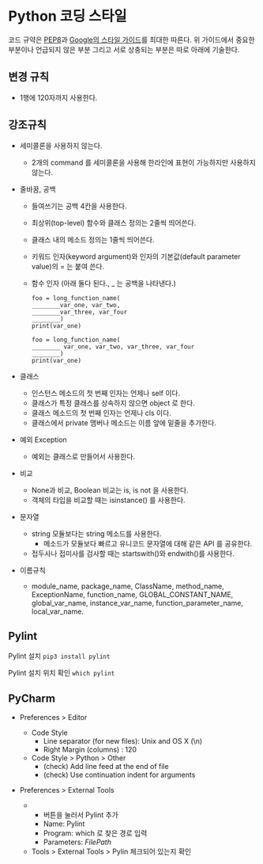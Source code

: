 # Python 코딩 스타일

코드 규약은 [PEP8](https://www.python.org/dev/peps/pep-0008/)과 [Google의 스타일 가이드](https://google.github.io/styleguide/pyguide.html)를 최대한 따른다.
위 가이드에서 중요한 부분이나 언급되지 않은 부분 그리고 서로 상충되는 부분은 따로 아래에 기술한다.

<!--
## 추가 규칙
- 리스트, 튜플, 딕셔너리 사용시 마지막에 , 를 붙인다.
  - 이유는 데이터 추가시 Diff 보기 편하다.
- 파이썬 패키지 형태를 유지한다.
  - __init__.py 를 항상 만들자
- import 
  - pycharm 의 Code > Optimize Imports 기능을 수행한다.
  - import 는 명시적 성격의 상태 임포트 사용한다.
    - ex) from .forms import WafflesCone
  - import * 쓰지말자
- get_obejct_or_404() 는 뷰쪽에서만 사용하자.
  - helper, form, model method, view
- locals() 를 사용하지 말자
- 상속
  - 상속은 오른쪽으로 진행한다.
  - Mixin은 기본 부모에서부터 왼쪽으로 진행한다.
  - 무조건 최상위 부모는 object 이어야 한다.
- 상수
  ```py
  class UserTypeConstant:
    @constant
    def ADMIN():
      return 'admin'
  
    @constant
    def CUSTOMER():
      return 'customer'
  ```
-->

## 변경 규칙
- 1행에 120자까지 사용한다.


## 강조규칙

- 세미콜론을 사용하지 않는다. 
  - 2개의 command 를 세미콜론을 사용해 한라인에 표현이 가능하지만 사용하지 않는다.
  
- 줄바꿈, 공백
  - 들여쓰기는 공백 4칸을 사용한다.
  - 최상위(top-level) 함수와 클래스 정의는 2줄씩 띄어쓴다.
  - 클래스 내의 메소드 정의는 1줄씩 띄어쓴다.
  - 키워드 인자(keyword argument)와 인자의 기본값(default parameter value)의 = 는 붙여 쓴다.
  - 함수 인자 (아래 둘다 된다., _ 는 공백을 나타낸다.)
  
    ```
    foo = long_function_name(
    ________var_one, var_two,
    ________var_three, var_four
    ________)
    print(var_one)
    ```
    ```
    foo = long_function_name(
    ________ var_one, var_two, var_three, var_four
    ________)
    print(var_one)
    ```
    
- 클래스
  - 인스턴스 메소드의 첫 번째 인자는 언제나 self 이다.
  - 클래스가 특정 클래스를 상속하지 않으면 object 로 한다.
  - 클래스 메소드의 첫 번째 인자는 언제나 cls 이다.
  - 클래스에서 private 맴버나 메소드는 이름 앞에 밑줄을 추가한다.

- 예외 Exception
  - 예외는 클래스로 만들어서 사용한다.

- 비교
  - None과 비교, Boolean 비교는 is, is not 을 사용한다.
  - 객체의 타입을 비교할 때는 isinstance() 를 사용한다.

- 문자열
  - string 모듈보다는 string 메소드를 사용한다.
    - 메소드가 모듈보다 빠르고 유니코드 문자열에 대해 같은 API 를 공유한다.
  - 접두사나 접미사를 검사할 때는 startswith()와 endwith()를 사용한다.

- 이름규칙
  - module_name, package_name, ClassName, method_name, ExceptionName, function_name, GLOBAL_CONSTANT_NAME, global_var_name, instance_var_name, function_parameter_name, local_var_name.


## Pylint

Pylint 설치
`pip3 install pylint`

Pylint 설치 위치 확인
`which pylint`


## PyCharm

- Preferences > Editor
  - Code Style
    - Line separator (for new files): Unix and OS X (\n)
    - Right Margin (columns) : 120
  - Code Style > Python >  Other
    - (check) Add line feed at the end of file
    - (check) Use continuation indent for arguments

- Preferences > External Tools
  - + 버튼을 눌러서 Pylint 추가
    - Name: Pylint
    - Program: which 로 찾은 경로 입력
    - Parameters: $FilePath$
  - Tools > External Tools > Pylin 체크되어 있는지 확인
